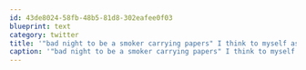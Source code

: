 ```yaml
---
id: 43de8024-58fb-48b5-81d8-302eafee0f03
blueprint: text
category: twitter
title: '"bad night to be a smoker carrying papers" I think to myself as I jog on by her'
caption: '"bad night to be a smoker carrying papers" I think to myself as I jog on by her'
---
```

